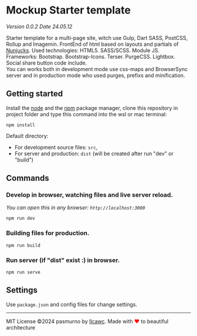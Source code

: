 # Mockup Starter template

_Version 0.0.2 Date 24.05.12_

Starter template for a multi-page site, witch use Gulp, Dart SASS, PostCSS, Rollup and Imagemin. FrontEnd of html based on layouts and partials of [Nunjucks](https://mozilla.github.io/nunjucks/). Used technologies: HTML5. SASS/SCSS. Module JS. Frameworks: Bootstrap. Bootstrap-Icons. Terser. PurgeCSS. Lightbox. Social share button code include.<br>
You can works both in development mode use css-maps and BrowserSync server and in production mode who used purges, prefixs and minification.

## Getting started

Install the [node](https://nodejs.org) and the [npm](https://www.npmjs.com/) package manager, clone this repository in project folder and type this command into the wsl or mac terminal:

```
npm install
```

Default directory:

- For development source files: `src`,
- For server and production: `dist` (will be created after run "dev" or "build")

## Commands

### Develop in browser, watching files and live server reload.

_You can open this in any browser: `http://localhost:3000`_

```
npm run dev
```

### Building files for production.

```
npm run build
```

### Run server (if "dist" exist :) in browser.

```
npm run serve
```

## Settings

Use `package.json` and config files for change settings.

---

MIT License ©2024 pasmurno by [llcawc](https://github.com/llcawc). Made with <span style="color:red;">❤</span> to beautiful architecture
